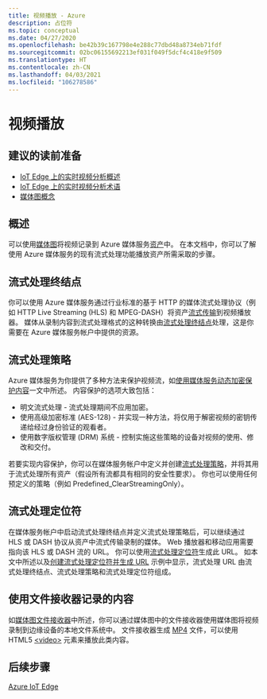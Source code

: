```yaml
---
title: 视频播放 - Azure
description: 占位符
ms.topic: conceptual
ms.date: 04/27/2020
ms.openlocfilehash: be42b39c167798e4e288c77dbd48a8734eb71fdf
ms.sourcegitcommit: 02bc06155692213ef031f049f5dcf4c418e9f509
ms.translationtype: HT
ms.contentlocale: zh-CN
ms.lasthandoff: 04/03/2021
ms.locfileid: "106278586"
---
```

# <a name="video-playback"></a>视频播放 

## <a name="suggested-pre-reading"></a>建议的读前准备 

* [IoT Edge 上的实时视频分析概述](overview.md)
* [IoT Edge 上的实时视频分析术语](terminology.md)
* [媒体图概念](media-graph-concept.md)

## <a name="overview"></a>概述  

可以使用[媒体图](media-graph-concept.md)将视频记录到 Azure 媒体服务[资产](terminology.md#asset)中。 在本文档中，你可以了解使用 Azure 媒体服务的现有流式处理功能播放资产所需采取的步骤。

## <a name="streaming-endpoint"></a>流式处理终结点 

你可以使用 Azure 媒体服务通过行业标准的基于 HTTP 的媒体流式处理协议（例如 HTTP Live Streaming (HLS) 和 MPEG-DASH）将资产[流式传输](terminology.md#streaming)到视频播放器。 媒体从录制内容到流式处理格式的这种转换由[流式处理终结点](../latest/stream-streaming-endpoint-concept.md)处理，这是你需要在 Azure 媒体服务帐户中提供的资源。

## <a name="streaming-policy"></a>流式处理策略 

Azure 媒体服务为你提供了多种方法来保护视频流，如[使用媒体服务动态加密保护内容](../latest/drm-content-protection-concept.md)一文中所述。 内容保护的选项大致包括：

* 明文流式处理 - 流式处理期间不应用加密。
* 使用高级加密标准 (AES-128) - 并实现一种方法，将仅用于解密视频的密钥传递给经过身份验证的观看者。
* 使用数字版权管理 (DRM) 系统 - 控制实施这些策略的设备对视频的使用、修改和交付。

若要实现内容保护，你可以在媒体服务帐户中定义并创建[流式处理策略](../latest/stream-streaming-policy-concept.md)，并将其用于流式处理所有资产（假设所有流都具有相同的安全性要求）。 你也可以使用任何预定义的策略（例如 Predefined_ClearStreamingOnly）。

## <a name="streaming-locator"></a>流式处理定位符  

在媒体服务帐户中启动流式处理终结点并定义流式处理策略后，可以继续通过 HLS 或 DASH 协议从资产中流式传输录制的媒体。 Web 播放器和移动应用需要指向该 HLS 或 DASH 流的 URL。 你可以使用[流式处理定位符](../latest/stream-streaming-locators-concept.md)生成此 URL。 如本文中所述以及[创建流式处理定位符并生成 URL](../latest/create-streaming-locator-build-url.md) 示例中显示，流式处理 URL 由流式处理终结点、流式处理策略和流式处理定位符组成。

## <a name="content-recorded-using-file-sink"></a>使用文件接收器记录的内容  

如[媒体图文件接收器](media-graph-concept.md#file-sink)中所述，你可以通过媒体图中的文件接收器使用媒体图将视频录制到边缘设备的本地文件系统中。 文件接收器生成 [MP4](https://developer.mozilla.org/docs/Web/Media/Formats/Containers#MP4) 文件，可以使用 HTML5 [&lt;video&gt;](https://developer.mozilla.org/docs/Web/HTML/Element/video) 元素来播放此类内容。 

## <a name="next-steps"></a>后续步骤

[Azure IoT Edge](../../iot-edge/index.yml)
<!--
## Next steps

[Playback recording](playback-recording-how-to.md)
-->
